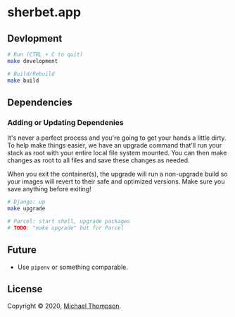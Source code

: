 # sherbet.app

## Devlopment

```bash
# Run (CTRL + C to quit)
make development

# Build/Rebuild
make build
```

## Dependencies

### Adding or Updating Dependenies

It's never a perfect process and you're going to get your hands a little dirty. To help make things easier, we have an upgrade command that'll run your stack as root with your entire local file system mounted. You can then make changes as root to all files and save these changes as needed.

When you exit the container(s), the upgrade will run a non-upgrade build so your images will revert to their safe and optimized versions. Make sure you save anything before exiting!

```bash
# Django: up
make upgrade

# Parcel: start shell, upgrade packages
# TODO: "make upgrade" but for Parcel
```

## Future

* Use `pipenv` or something comparable.

## License

Copyright © 2020, [Michael Thompson](https://github.com/actionscripted).

